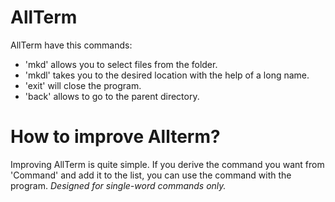 # AllTerm
AllTerm have this commands:
- 'mkd' allows you to select files from the folder.
- 'mkdl' takes you to the desired location with the help of a long name.
- 'exit' will close the program.
- 'back' allows to go to the parent directory.

# How to improve Allterm?
Improving AllTerm is quite simple. If you derive the command you want from 'Command' and add it to the list, you can use the command with the program. *Designed for single-word commands only.*
